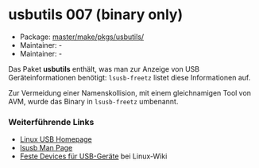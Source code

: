 # usbutils 007 (binary only)
 - Package: [master/make/pkgs/usbutils/](https://github.com/Freetz-NG/freetz-ng/tree/master/make/pkgs/usbutils/)
 - Maintainer: -
 - Maintainer: -

Das Paket **usbutils** enthält, was man zur Anzeige von USB
Geräteinformationen benötigt: `lsusb-freetz` listet diese Informationen
auf.

Zur Vermeidung einer Namenskollision, mit einem gleichnamigen Tool von
AVM, wurde das Binary in `lsusb-freetz` umbenannt.

### Weiterführende Links

-   [Linux USB Homepage](http://www.linux-usb.org/)
-   [lsusb Man
    Page](http://man-wiki.net/index.php/8:lsusb)
-   [Feste Devices für
    USB-Geräte](http://wiki.marcelwinkel.de/index.php/Main/FesteDevicesF%FCrUsb-Ger%E4te)
    bei Linux-Wiki


